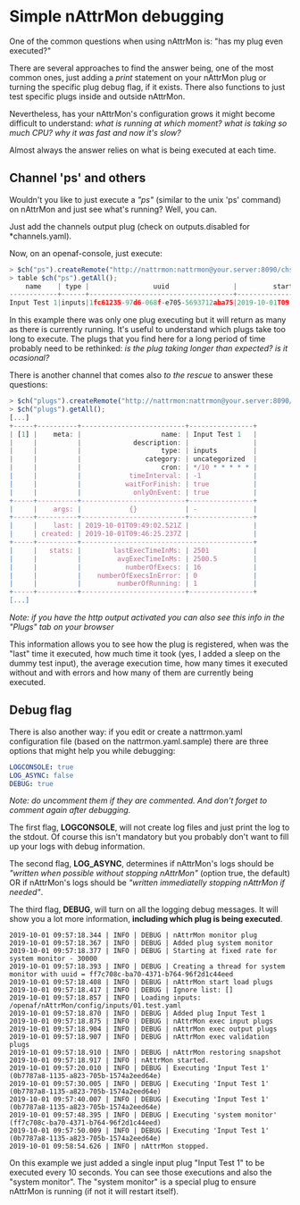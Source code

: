 # Simple nAttrMon debugging

One of the common questions when using nAttrMon is: "has my plug even executed?"

There are several approaches to find the answer being, one of the most common ones, just adding a _print_ statement on your nAttrMon plug or turning the specific plug debug flag, if it exists. There also functions to just test specific plugs inside and outside nAttrMon.

Nevertheless, has your nAttrMon's configuration grows it might become difficult to understand: _what is running at which moment? what is taking so much CPU? why it was fast and now it's slow?_

Almost always the answer relies on what is being executed at each time.

## Channel 'ps' and others

Wouldn't you like to just execute a _"ps"_ (similar to the unix 'ps' command) on nAttrMon and just see what's running? Well, you can.

Just add the channels output plug (check on outputs.disabled for *channels.yaml).

Now, on an openaf-console, just execute:

````javascript
> $ch("ps").createRemote("http://nattrmon:nattrmon@your.server:8090/chs/ps");
> table $ch("ps").getAll();
    name    | type |                uuid                |         start
------------+------+------------------------------------+------------------------
Input Test 1|inputs|1fc61235-97d6-068f-e705-5693712aba75|2019-10-01T09:42:10.027Z
````

In this example there was only one plug executing but it will return as many as there is currently running. It's useful to understand which plugs take too long to execute. The plugs that you find here for a long period of time probably need to be rethinked: _is the plug taking longer than expected? is it ocasional?_

There is another channel that comes also _to the rescue_ to answer these questions:

````javascript
> $ch("plugs").createRemote("http://nattrmon:nattrmon@your.server:8090/chs/plugs");
> $ch("plugs").getAll();
[...]
+-----+----------+--------------------------+----------------+
| [1] |    meta: |                    name: | Input Test 1   |
|     |          |             description: |                |
|     |          |                    type: | inputs         |
|     |          |                category: | uncategorized  |
|     |          |                    cron: | */10 * * * * * |
|     |          |            timeInterval: | -1             |
|     |          |           waitForFinish: | true           |
|     |          |             onlyOnEvent: | true           |
+-----+----------+--------------------------+----------------+
|     |    args: |            {}            | -              |
+-----+----------+--------------------------+----------------+
|     |    last: | 2019-10-01T09:49:02.521Z |                |
|     | created: | 2019-10-01T09:46:25.237Z |                |
+-----+----------+-------------------------------------------+
|     |   stats: |        lastExecTimeInMs: | 2501           |
|     |          |         avgExecTimeInMs: | 2500.5         |
|     |          |           numberOfExecs: | 16             |
|     |          |    numberOfExecsInError: | 0              |
|     |          |         numberOfRunning: | 1              |
+-----+----------+--------------------------+----------------+
[...]
````

_Note: if you have the http output activated you can also see this info in the "Plugs" tab on your browser_

This information allows you to see how the plug is registered, when was the "last" time it executed, how much time it took (yes, I added a sleep on the dummy test input), the average execution time, how many times it executed without and with errors and how many of them are currently being executed.

## Debug flag

There is also another way: if you edit or create a nattrmon.yaml configuration file (based on the nattrmon.yaml.sample) there are three options that might help you while debugging:

````yaml
LOGCONSOLE: true
LOG_ASYNC: false
DEBUG: true
````

_Note: do uncomment them if they are commented. And don't forget to comment again after debugging._

The first flag, __LOGCONSOLE__, will not create log files and just print the log to the stdout. Of course this isn't mandatory but you probably don't want to fill up your logs with debug information.

The second flag, __LOG_ASYNC__, determines if nAttrMon's logs should be _"written when possible without stopping nAttrMon"_ (option true, the default) OR if nAttrMon's logs should be _"written immediatelly stopping nAttrMon if needed"_.

The third flag, __DEBUG__, will turn on all the logging debug messages. It will show you a lot more information, __including which plug is being executed__.

````
2019-10-01 09:57:18.344 | INFO | DEBUG | nAttrMon monitor plug
2019-10-01 09:57:18.367 | INFO | DEBUG | Added plug system monitor
2019-10-01 09:57:18.377 | INFO | DEBUG | Starting at fixed rate for system monitor - 30000
2019-10-01 09:57:18.393 | INFO | DEBUG | Creating a thread for system monitor with uuid = ff7c708c-ba70-4371-b764-96f2d1c44eed
2019-10-01 09:57:18.408 | INFO | DEBUG | nAttrMon start load plugs
2019-10-01 09:57:18.417 | INFO | DEBUG | Ignore list: []
2019-10-01 09:57:18.857 | INFO | Loading inputs: /openaf/nAttrMon/config/inputs/01.test.yaml
2019-10-01 09:57:18.870 | INFO | DEBUG | Added plug Input Test 1
2019-10-01 09:57:18.875 | INFO | DEBUG | nAttrMon exec input plugs
2019-10-01 09:57:18.904 | INFO | DEBUG | nAttrMon exec output plugs
2019-10-01 09:57:18.907 | INFO | DEBUG | nAttrMon exec validation plugs
2019-10-01 09:57:18.910 | INFO | DEBUG | nAttrMon restoring snapshot
2019-10-01 09:57:18.917 | INFO | nAttrMon started.
2019-10-01 09:57:20.010 | INFO | DEBUG | Executing 'Input Test 1' (0b7787a8-1135-a823-705b-1574a2eed64e)
2019-10-01 09:57:30.005 | INFO | DEBUG | Executing 'Input Test 1' (0b7787a8-1135-a823-705b-1574a2eed64e)
2019-10-01 09:57:40.007 | INFO | DEBUG | Executing 'Input Test 1' (0b7787a8-1135-a823-705b-1574a2eed64e)
2019-10-01 09:57:48.395 | INFO | DEBUG | Executing 'system monitor' (ff7c708c-ba70-4371-b764-96f2d1c44eed)
2019-10-01 09:57:50.009 | INFO | DEBUG | Executing 'Input Test 1' (0b7787a8-1135-a823-705b-1574a2eed64e)
2019-10-01 09:58:54.626 | INFO | nAttrMon stopped.
````

On this example we just added a single input plug "Input Test 1" to be executed every 10 seconds. You can see those executions and also the "system monitor". The "system monitor" is a special plug to ensure nAttrMon is running (if not it will restart itself).